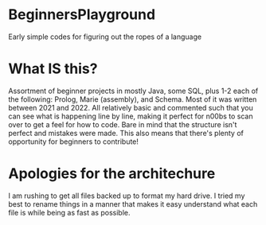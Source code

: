# BeginnersPlayground
Early simple codes for figuring out the ropes of a language 

# What IS this?
Assortment of beginner projects in mostly Java, some SQL, plus 1-2 each of the following: Prolog, Marie (assembly), and Schema. Most of it was written between 2021 and 2022. All relatively basic and commented such that you can see what is happening line by line, making it perfect for n00bs to scan over to get a feel for how to code. Bare in mind that the structure isn't perfect and mistakes were made. This also means that there's plenty of opportunity for beginners to contribute! 

# Apologies for the architechure
I am rushing to get all files backed up to format my hard drive. I tried my best to rename things in a manner that makes it easy understand what each file is while being as fast as possible. 
